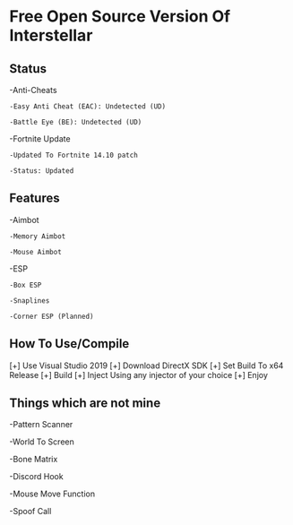 #  Free Open Source Version Of Interstellar

## Status

-Anti-Cheats

    -Easy Anti Cheat (EAC): Undetected (UD)
    
    -Battle Eye (BE): Undetected (UD)
    
-Fortnite Update 

    -Updated To Fortnite 14.10 patch
    
    -Status: Updated

## Features

-Aimbot

    -Memory Aimbot
  
    -Mouse Aimbot
  
-ESP

    -Box ESP
  
    -Snaplines
  
    -Corner ESP (Planned)
    
    
## How To Use/Compile

[+] Use Visual Studio 2019
[+] Download DirectX SDK
[+] Set Build To x64 Release
[+] Build
[+] Inject Using any injector of your choice
[+] Enjoy
 
 
 
## Things which are not mine

-Pattern Scanner

-World To Screen

-Bone Matrix

-Discord Hook

-Mouse Move Function

-Spoof Call
